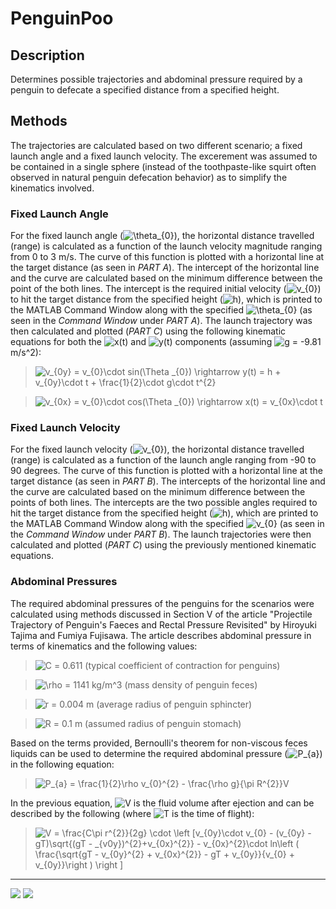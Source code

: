 # PenguinPoo

## Description
Determines possible trajectories and abdominal pressure required by a penguin to defecate a specified distance from a specified height.

## Methods
The trajectories are calculated based on two different scenario; a fixed launch angle and a fixed launch velocity. The excerement was assumed to be contained in a single sphere (instead of the toothpaste-like squirt often observed in natural penguin defecation behavior) as to simplify the kinematics involved.

### Fixed Launch Angle
For the fixed launch angle (<img src="https://latex.codecogs.com/svg.image?\theta_{0}&space;" title="\theta_{0} " />), the horizontal distance travelled (range) is calculated as a function of the launch velocity magnitude ranging from 0 to 3 m/s. The curve of this function is plotted with a horizontal line at the target distance (as seen in *PART A*). The intercept of the horizontal line and the curve are calculated based on the minimum difference between the point of the both lines. The intercept is the required initial velocity (<img src="https://latex.codecogs.com/svg.image?v_{0}" title="v_{0}" />) to hit the target distance from the specified height (<img src="https://latex.codecogs.com/svg.image?h" title="h" />), which is printed to the MATLAB Command Window along with the specified <img src="https://latex.codecogs.com/svg.image?\theta_{0}&space;" title="\theta_{0} " /> (as seen in the *Command Window* under *PART A*). The launch trajectory was then calculated and plotted (*PART C*) using the following kinematic equations for both the <img src="https://latex.codecogs.com/svg.image?x(t)" title="x(t)" /> and <img src="https://latex.codecogs.com/svg.image?y(t)" title="y(t)" /> components (assuming <img src="https://latex.codecogs.com/svg.image?g" title="g" /> = -9.81 m/s^2):

> <img src="https://latex.codecogs.com/svg.image?v_{0y}&space;=&space;v_{0}\cdot&space;sin(\theta&space;_{0})&space;\rightarrow&space;&space;y(t)&space;=&space;h&space;&plus;&space;v_{0y}\cdot&space;t&space;&plus;&space;\frac{1}{2}\cdot&space;g\cdot&space;t^{2}" title="v_{0y} = v_{0}\cdot sin(\Theta _{0}) \rightarrow y(t) = h + v_{0y}\cdot t + \frac{1}{2}\cdot g\cdot t^{2}" />

> <img src="https://latex.codecogs.com/svg.image?v_{0x}&space;=&space;v_{0}\cdot&space;cos(\theta&space;_{0})&space;\rightarrow&space;&space;x(t)&space;=&space;v_{0x}\cdot&space;t" title="v_{0x} = v_{0}\cdot cos(\Theta _{0}) \rightarrow x(t) = v_{0x}\cdot t" />

### Fixed Launch Velocity
For the fixed launch velocity (<img src="https://latex.codecogs.com/svg.image?v_{0}" title="v_{0}" />), the horizontal distance travelled (range) is calculated as a function of the launch angle ranging from -90 to 90 degrees. The curve of this function is plotted with a horizontal line at the target distance (as seen in *PART B*). The intercepts of the horizontal line and the curve are calculated based on the minimum difference between the points of both lines. The intercepts are the two possible angles required to hit the target distance from the specified height (<img src="https://latex.codecogs.com/svg.image?h" title="h" />), which are printed to the MATLAB Command Window along with the specified <img src="https://latex.codecogs.com/svg.image?v_{0}" title="v_{0}" /> (as seen in the *Command Window* under *PART B*). The launch trajectories were then calculated and plotted (*PART C*) using the previously mentioned kinematic equations.

### Abdominal Pressures

The required abdominal pressures of the penguins for the scenarios were calculated using methods discussed in Section V of the article "Projectile Trajectory of Penguin's Faeces and Rectal Pressure Revisited" by Hiroyuki Tajima and Fumiya Fujisawa. The article describes abdominal pressure in terms of kinematics and the following values:

> <img src="https://latex.codecogs.com/svg.image?C" title="C" /> = 0.611 (typical coefficient of contraction for penguins)

> <img src="https://latex.codecogs.com/svg.image?\rho&space;" title="\rho " /> = 1141 kg/m^3 (mass density of penguin feces)

> <img src="https://latex.codecogs.com/svg.image?r" title="r" /> = 0.004 m (average radius of penguin sphincter)

> <img src="https://latex.codecogs.com/svg.image?R" title="R" /> = 0.1 m (assumed radius of penguin stomach)

Based on the terms provided, Bernoulli's theorem for non-viscous feces liquids can be used to determine the required abdominal pressure (<img src="https://latex.codecogs.com/svg.image?P_{a}" title="P_{a}" />) in the following equation:

> <img src="https://latex.codecogs.com/svg.image?P_{a}&space;=&space;\frac{1}{2}\rho&space;v_{0}^{2}&space;-&space;\frac{\rho&space;g}{\pi&space;R^{2}}V" title="P_{a} = \frac{1}{2}\rho v_{0}^{2} - \frac{\rho g}{\pi R^{2}}V" />

In the previous equation, <img src="https://latex.codecogs.com/svg.image?V" title="V" /> is the fluid volume after ejection and can be described by the following (where <img src="https://latex.codecogs.com/svg.image?T" title="T" /> is the time of flight):

> <img src="https://latex.codecogs.com/svg.image?V&space;=&space;\frac{C\pi&space;r^{2}}{2g}&space;\cdot&space;&space;\left&space;[v_{0y}\cdot&space;v_{0}&space;-&space;(v_{0y}&space;-&space;gT)\sqrt{(gT&space;-&space;_{v0y})^{2}&plus;v_{0x}^{2}}&space;-&space;v_{0x}^{2}\cdot&space;ln\left&space;(&space;&space;\frac{\sqrt{gT&space;-&space;v_{0y}^{2}&space;&plus;&space;v_{0x}^{2}}&space;-&space;gT&space;&plus;&space;v_{0y}}{v_{0}&space;&plus;&space;v_{0y}}\right&space;)&space;&space;&space;\right&space;]" title="V = \frac{C\pi r^{2}}{2g} \cdot \left [v_{0y}\cdot v_{0} - (v_{0y} - gT)\sqrt{(gT - _{v0y})^{2}+v_{0x}^{2}} - v_{0x}^{2}\cdot ln\left ( \frac{\sqrt{gT - v_{0y}^{2} + v_{0x}^{2}} - gT + v_{0y}}{v_{0} + v_{0y}}\right ) \right ]" />

---

<img src="https://github.com/arzafiruddin/PenguinPoo/blob/8673964bf02aa7d67ccfbe8ce5e02fd1c79d40c2/readme_assets/h_gif.gif">

<img src="https://github.com/arzafiruddin/PenguinPoo/blob/8673964bf02aa7d67ccfbe8ce5e02fd1c79d40c2/readme_assets/d_gif.gif">
